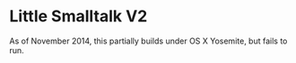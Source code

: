 # Little Smalltalk V2

As of November 2014, this partially builds under OS X Yosemite, but
fails to run.
